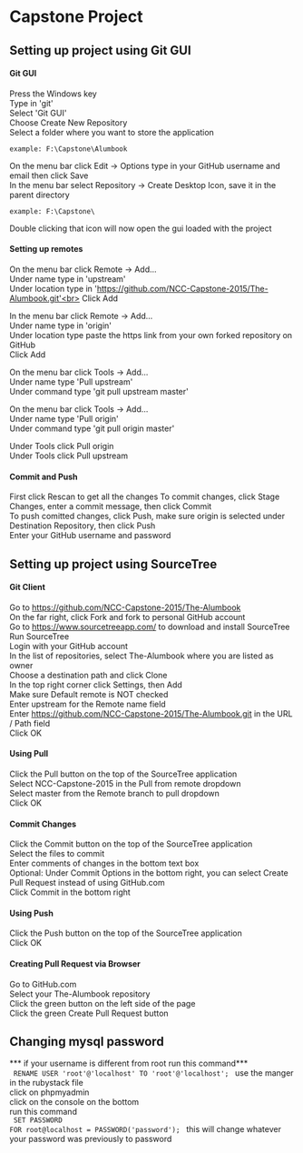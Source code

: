 # Capstone Project

## Setting up project using Git GUI

#### Git GUI
Press the Windows key<br>
Type in 'git'<br>
Select 'Git GUI'<br>
Choose Create New Repository<br>
Select a folder where you want to store the application<br>
<pre><code>example: F:\Capstone\Alumbook</code></pre>
On the menu bar click Edit -> Options type in your GitHub username and email then click Save<br>
In the menu bar select Repository -> Create Desktop Icon, save it in the parent directory<br>
<pre><code>example: F:\Capstone\</code></pre>
Double clicking that icon will now open the gui loaded with the project<br>

#### Setting up remotes
On the menu bar click Remote -> Add...<br>
Under name type in 'upstream'<br>
Under location type in 'https://github.com/NCC-Capstone-2015/The-Alumbook.git'<br>
Click Add<p>
In the menu bar click Remote -> Add...<br>
Under name type in 'origin'<br>
Under location type paste the https link from your own forked repository on GitHub<br>
Click Add<p>
On the menu bar click Tools -> Add...<br>
Under name type 'Pull upstream'<br>
Under command type 'git pull upstream master'<p>
On the menu bar click Tools -> Add...<br>
Under name type 'Pull origin'<br>
Under command type 'git pull origin master'<p>
Under Tools click Pull origin<br>
Under Tools click Pull upstream<br>

#### Commit and Push
First click Rescan to get all the changes
To commit changes, click Stage Changes, enter a commit message, then click Commit<br>
To push comitted changes, click Push, make sure origin is selected under Destination Repository, then click Push<br>
Enter your GitHub username and password<br>

## Setting up project using SourceTree

#### Git Client
Go to https://github.com/NCC-Capstone-2015/The-Alumbook<br>
On the far right, click Fork and fork to personal GitHub account<br>
Go to https://www.sourcetreeapp.com/ to download and install SourceTree<br>
Run SourceTree<br>
Login with your GitHub account<br>
In the list of repositories, select The-Alumbook where you are listed as owner<br>
Choose a destination path and click Clone<br>
In the top right corner click Settings, then Add<br>
Make sure Default remote is NOT checked<br>
Enter upstream for the Remote name field<br>
Enter https://github.com/NCC-Capstone-2015/The-Alumbook.git in the URL / Path field<br>
Click OK<br>

#### Using Pull
Click the Pull button on the top of the SourceTree application<br>
Select NCC-Capstone-2015 in the Pull from remote dropdown<br>
Select master from the Remote branch to pull dropdown<br>
Click OK<br>

#### Commit Changes
Click the Commit button on the top of the SourceTree application<br>
Select the files to commit<br>
Enter comments of changes in the bottom text box<br>
Optional: Under Commit Options in the bottom right, you can select Create Pull Request instead of using GitHub.com<br>
Click Commit in the bottom right<br>

#### Using Push
Click the Push button on the top of the SourceTree application<br>
Click OK<br>

#### Creating Pull Request via Browser
Go to GitHub.com<br>
Select your The-Alumbook repository<br>
Click the green button on the left side of the page<br>
Click the green Create Pull Request button<br>

## Changing mysql password
*** if your username is different from root run this command***<br>
<code>
RENAME USER 'root'@'localhost' TO 'root'@'localhost';
</code>
use the manger in the rubystack file <br>
click on phpmyadmin <br>
click on the console on the bottom <br>
run this command <br>
<code>
SET PASSWORD FOR root@localhost = PASSWORD('password');
</code>
this will change whatever your password was previously to password


